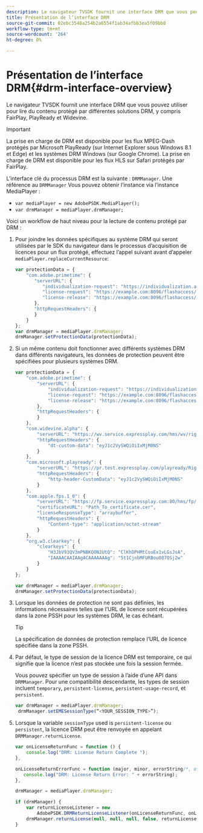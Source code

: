 ```yaml
---
description: Le navigateur TVSDK fournit une interface DRM que vous pouvez utiliser pour lire du contenu protégé par différentes solutions DRM, y compris FairPlay, PlayReady et Widevine.
title: Présentation de l’interface DRM
source-git-commit: 02ebc3548a254b2a6554f1ab34afbb3ea5f09bb8
workflow-type: tm+mt
source-wordcount: '264'
ht-degree: 0%

---
```


# Présentation de l’interface DRM{#drm-interface-overview}

Le navigateur TVSDK fournit une interface DRM que vous pouvez utiliser pour lire du contenu protégé par différentes solutions DRM, y compris FairPlay, PlayReady et Widevine.

<!--<a id="section_59994F2059B245E996E0776214804A0A"></a>-->

>[!IMPORTANT]
>
>La prise en charge de DRM est disponible pour les flux MPEG-Dash protégés par Microsoft PlayReady (sur Internet Explorer sous Windows 8.1 et Edge) et les systèmes DRM Windows (sur Google Chrome). La prise en charge de DRM est disponible pour les flux HLS sur Safari protégés par FairPlay.

L’interface clé du processus DRM est la suivante : `DRMManager`. Une référence au `DRMManager` Vous pouvez obtenir l’instance via l’instance MediaPlayer :

* `var mediaPlayer = new AdobePSDK.MediaPlayer();`
* `var drmManager = mediaPlayer.drmManager;`

<!--<a id="section_B7E8AD9A4D4F4BD9BA2A67ABC135D6F9"></a>-->

Voici un workflow de haut niveau pour la lecture de contenu protégé par DRM :

1. Pour joindre les données spécifiques au système DRM qui seront utilisées par le SDK du navigateur dans le processus d’acquisition de licences pour un flux protégé, effectuez l’appel suivant avant d’appeler `mediaPlayer.replaceCurrentResource`:

   ```js
   var protectionData = { 
       "com.adobe.primetime": { 
          "serverURL": { 
             "individualization-request": "https://individualization.adobe.com/flashaccess/i15n/v5", 
             "license-request": "https://example.com:8096/flashaccess/req", 
             "license-release": "https://example.com:8096/flashaccess/req" 
          }, 
          "httpRequestHeaders": { 
          } 
       } 
   }; 
   var drmManager = mediaPlayer.drmManager; 
   drmManager.setProtectionData(protectionData);
   ```

1. Si un même contenu doit fonctionner avec différents systèmes DRM dans différents navigateurs, les données de protection peuvent être spécifiées pour plusieurs systèmes DRM.

   ```js
   var protectionData = { 
       "com.adobe.primetime": { 
           "serverURL": { 
               "individualization-request": "https://individualization.adobe.com/flashaccess/i15n/v5", 
               "license-request": "https://example.com:8096/flashaccess/req", 
               "license-release": "https://example.com:8096/flashaccess/req" 
           }, 
           "httpRequestHeaders": { 
           } 
       }, 
       "com.widevine.alpha": { 
           "serverURL": "https://wv.service.expressplay.com/hms/wv/rights/?ExpressPlayToken=<token value>", 
           "httpRequestHeaders": { 
               "dt-custom-data": "eyJ1c2VySWQiOiIxMjM0NS" 
           } 
       }, 
       "com.microsoft.playready": { 
           "serverURL": "https://pr.test.expressplay.com/playready/RightsManager.asmx?ExpressPlayToken=<token value>", 
           "httpRequestHeaders": { 
               "http-header-CustomData": "eyJ1c2VySWQiOiIxMjM0NS" 
           } 
       }, 
       "com.apple.fps.1_0": { 
           "serverURL": "https://fp.service.expressplay.com:80/hms/fp/rights/?ExpressPlayToken=<token value>", 
           "certificateURL": "Path_To_certificate.cer", 
           "licenseResponseType": "arraybuffer", 
           "httpRequestHeaders": { 
               "Content-type": "application/octet-stream" 
           } 
       }, 
       "org.w3.clearkey": { 
           "clearkeys": { 
               "H3JbV93QV3mPNBKQON2UtQ": "ClKhDPHMtCouEx1vLGsJsA", 
               "IAAAACAAIAAgACAAAAAAAg": "5t1CjnbMFURBou087OSj2w" 
           } 
       } 
   }; 
   
   var drmManager = mediaPlayer.drmManager; 
   drmManager.setProtectionData(protectionData);
   ```

1. Lorsque les données de protection ne sont pas définies, les informations nécessaires telles que l’URL de licence sont récupérées dans la zone PSSH pour les systèmes DRM, le cas échéant.

   >[!TIP]
   >
   >La spécification de données de protection remplace l’URL de licence spécifiée dans la zone PSSH.

1. Par défaut, le type de session de la licence DRM est temporaire, ce qui signifie que la licence n’est pas stockée une fois la session fermée.

   Vous pouvez spécifier un type de session à l’aide d’une API dans `DRMManager`.  Pour une compatibilité descendante, les types de session incluent `temporary`, `persistent-license`, `persistent-usage-record`, et `persistent`.

   ```js
   var drmManager = mediaPlayer.drmManager; 
    drmManager.setEMESessionType(“<YOUR_SESSION_TYPE>”); 
   ```

1. Lorsque la variable `sessionType` used is `persistent-license` ou `persistent`, la licence DRM peut être renvoyée en appelant `DRMManager.returnLicense`.

   ```js
   var onLicenseReturnFunc = function () { 
       console.log("DRM: License Return Complete "); 
   }, 
   
   onLicenseReturnErrorFunc = function (major, minor, errorString/*, errorServerUrl*/) { 
      console.log("DRM: License Return Error: " + errorString); 
   }, 
   
   drmManager = mediaPlayer.drmManager; 
   
   if (drmManager) { 
       var returnLicenseListener = new  
           AdobePSDK.DRMReturnLicenseListener(onLicenseReturnFunc, onLicenseReturnErrorFunc); 
       drmManager.returnLicense(null, null, null, false, returnLicenseListener, drmLicense.session); 
   }
   ```
